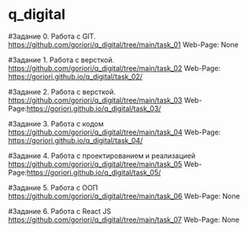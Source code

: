 # q_digital

#Задание 0. Работа с GIT.
https://github.com/goriori/q_digital/tree/main/task_01
Web-Page: None

#Задание 1. Работа с версткой.
https://github.com/goriori/q_digital/tree/main/task_02
Web-Page: https://goriori.github.io/q_digital/task_02/

#Задание 2. Работа с версткой.
https://github.com/goriori/q_digital/tree/main/task_03
Web-Page:https://goriori.github.io/q_digital/task_03/

#Задание 3. Работа с кодом
https://github.com/goriori/q_digital/tree/main/task_04
Web-Page: https://goriori.github.io/q_digital/task_04/

#Задание 4. Работа с проектированием и реализацией
https://github.com/goriori/q_digital/tree/main/task_05
Web-Page:https://goriori.github.io/q_digital/task_05/

#Задание 5. Работа с ООП
https://github.com/goriori/q_digital/tree/main/task_06
Web-Page: None

#Задание 6. Работа с React JS
https://github.com/goriori/q_digital/tree/main/task_07
Web-Page: None
